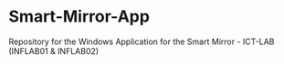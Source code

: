 # Smart-Mirror-App
Repository for the Windows Application for the Smart Mirror - ICT-LAB (INFLAB01 &amp; INFLAB02) 

